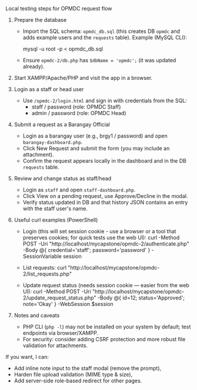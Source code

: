 Local testing steps for OPMDC request flow

1) Prepare the database
   - Import the SQL schema: `opmdc_db.sql` (this creates DB `opmdc` and adds example users and the `requests` table).
     Example (MySQL CLI):

     mysql -u root -p < opmdc_db.sql

   - Ensure `opmdc-2/db.php` has `$dbName = 'opmdc';` (it was updated already).

2) Start XAMPP/Apache/PHP and visit the app in a browser.

3) Login as a staff or head user
   - Use `/opmdc-2/login.html` and sign in with credentials from the SQL:
     - staff / password (role: OPMDC Staff)
     - admin / password (role: OPMDC Head)

4) Submit a request as a Barangay Official
   - Login as a barangay user (e.g., brgy1 / password) and open `barangay-dashboard.php`.
   - Click New Request and submit the form (you may include an attachment).
   - Confirm the request appears locally in the dashboard and in the DB `requests` table.

5) Review and change status as staff/head
   - Login as `staff` and open `staff-dashboard.php`.
   - Click View on a pending request, use Approve/Decline in the modal.
   - Verify status updated in DB and that history JSON contains an entry with the staff user's name.

6) Useful curl examples (PowerShell)
   - Login (this will set session cookie - use a browser or a tool that preserves cookies; for quick tests use the web UI):
     curl -Method POST -Uri "http://localhost/mycapstone/opmdc-2/authenticate.php" -Body @{ credential='staff'; password='password' } -SessionVariable session

   - List requests:
     curl "http://localhost/mycapstone/opmdc-2/list_requests.php"

   - Update request status (needs session cookie — easier from the web UI):
     curl -Method POST -Uri "http://localhost/mycapstone/opmdc-2/update_request_status.php" -Body @{ id=12; status='Approved'; note='Okay' } -WebSession $session

7) Notes and caveats
   - PHP CLI (`php -l`) may not be installed on your system by default; test endpoints via browser/XAMPP.
   - For security: consider adding CSRF protection and more robust file validation for attachments.

If you want, I can:
- Add inline note input to the staff modal (remove the prompt),
- Harden file upload validation (MIME type & size),
- Add server-side role-based redirect for other pages.
